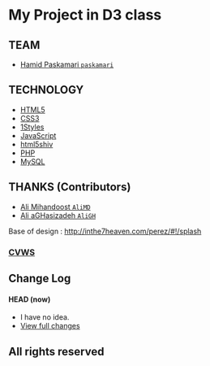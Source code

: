 # My Project in D3 class

## TEAM
* [Hamid Paskamari `paskamari`](https://github.com/paskamari)

## TECHNOLOGY
* [HTML5](http://ali.md/wiki/html5)
* [CSS3](http://ali.md/css3ref)
* [1Styles](http://ali.md/1styles)
* [JavaScript](http://ali.md/wiki/javascript)
* [html5shiv](http://ali.md/html5shiv)
* [PHP](http://ali.md/php/)
* [MySQL](http://ali.md/wiki/mysql)

## THANKS (Contributors)
* [Ali Mihandoost `AliMD`](https://github.com/AliMD)
* [Ali aGHasizadeh `AliGH`](https://github.com/AliGH)

Base of design : http://inthe7heaven.com/perez/#!/splash

### [CVWS](http://ali.md/cvws)

## Change Log

#### HEAD (now)
  * I have no idea.
  * [View full changes](https://github.com/paskamari/d3project)
  
  
## All rights reserved ###
    
